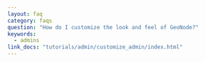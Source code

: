 ```yaml
---
layout: faq
category: faqs
question: "How do I customize the look and feel of GeoNode?"
keywords:
  - admins
link_docs: "tutorials/admin/customize_admin/index.html"
---
```

